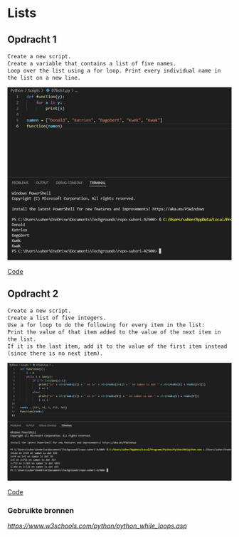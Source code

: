 # **Lists**

## **Opdracht 1**

    Create a new script.
    Create a variable that contains a list of five names.
    Loop over the list using a for loop. Print every individual name in the list on a new line.

![SS](../00_includes/PRG/07.01.png)

[Code](../Python/Scripts/07lists1.py)

## **Opdracht 2**

    Create a new script.
    Create a list of five integers.
    Use a for loop to do the following for every item in the list:
    Print the value of that item added to the value of the next item in the list. 
    If it is the last item, add it to the value of the first item instead (since there is no next item).

![SS](../00_includes/PRG/07.02.png)

[Code](../Python/Scripts/07lists2.py)

### **Gebruikte bronnen**

*<https://www.w3schools.com/python/python_while_loops.asp>*

